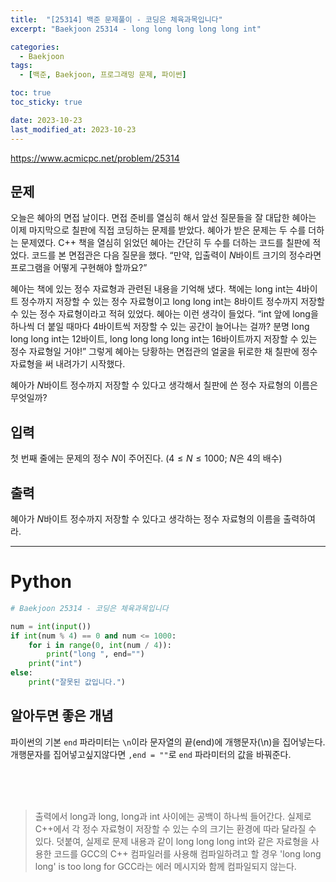 ```yaml
---
title:  "[25314] 백준 문제풀이 - 코딩은 체육과목입니다"
excerpt: "Baekjoon 25314 - long long long long long int"

categories:
  - Baekjoon
tags:
  - [백준, Baekjoon, 프로그래밍 문제, 파이썬]

toc: true
toc_sticky: true

date: 2023-10-23
last_modified_at: 2023-10-23
---
```


https://www.acmicpc.net/problem/25314
 
## 문제 
오늘은 혜아의 면접 날이다. 면접 준비를 열심히 해서 앞선 질문들을 잘 대답한 혜아는 이제 마지막으로 칠판에 직접 코딩하는 문제를 받았다. 혜아가 받은 문제는 두 수를 더하는 문제였다. C++ 책을 열심히 읽었던 혜아는 간단히 두 수를 더하는 코드를 칠판에 적었다. 코드를 본 면접관은 다음 질문을 했다. “만약, 입출력이 $N$바이트 크기의 정수라면 프로그램을 어떻게 구현해야 할까요?”

혜아는 책에 있는 정수 자료형과 관련된 내용을 기억해 냈다. 책에는 long int는 $4$바이트 정수까지 저장할 수 있는 정수 자료형이고 long long int는 $8$바이트 정수까지 저장할 수 있는 정수 자료형이라고 적혀 있었다. 혜아는 이런 생각이 들었다. “int 앞에 long을 하나씩 더 붙일 때마다 $4$바이트씩 저장할 수 있는 공간이 늘어나는 걸까? 분명 long long long int는 $12$바이트, long long long long int는 $16$바이트까지 저장할 수 있는 정수 자료형일 거야!” 그렇게 혜아는 당황하는 면접관의 얼굴을 뒤로한 채 칠판에 정수 자료형을 써 내려가기 시작했다.

혜아가 $N$바이트 정수까지 저장할 수 있다고 생각해서 칠판에 쓴 정수 자료형의 이름은 무엇일까?

## 입력
첫 번째 줄에는 문제의 정수 $N$이 주어진다. $(4\le N\le 1000$; $N$은 $4$의 배수$)$ 

## 출력
혜아가 $N$바이트 정수까지 저장할 수 있다고 생각하는 정수 자료형의 이름을 출력하여라.

------------------------

# Python

```py
# Baekjoon 25314 - 코딩은 체육과목입니다

num = int(input())
if int(num % 4) == 0 and num <= 1000:
    for i in range(0, int(num / 4)):
        print("long ", end="")
    print("int")
else:
    print("잘못된 값입니다.")
```

## 알아두면 좋은 개념
파이썬의 기본 `end` 파라미터는 `\n`이라 문자열의 끝(end)에 개행문자(\n)을 집어넣는다. 개행문자를 집어넣고싶지않다면 `,end = ""`로 `end` 파라미터의 값을 바꿔준다. 

<br><br><br>

> 출력에서 long과 long, long과 int 사이에는 공백이 하나씩 들어간다. 실제로 C++에서 각 정수 자료형이 저장할 수 있는 수의 크기는 환경에 따라 달라질 수 있다. 덧붙여, 실제로 문제 내용과 같이 long long long int와 같은 자료형을 사용한 코드를 GCC의 C++ 컴파일러를 사용해 컴파일하려고 할 경우 'long long long' is too long for GCC라는 에러 메시지와 함께 컴파일되지 않는다.